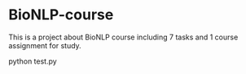 # BioNLP-course
This is a project about BioNLP course including 7 tasks and 1 course assignment for study.

python test.py
